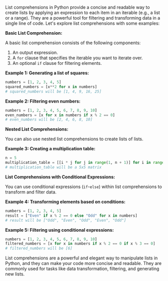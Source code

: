 List comprehensions in Python provide a concise and readable way to create lists by applying an expression to each item in an iterable (e.g., a list or a range). They are a powerful tool for filtering and transforming data in a single line of code. Let's explore list comprehensions with some examples:

**Basic List Comprehension:**

A basic list comprehension consists of the following components:

1. An output expression.
2. A `for` clause that specifies the iterable you want to iterate over.
3. An optional `if` clause for filtering elements.

**Example 1: Generating a list of squares:**

```python
numbers = [1, 2, 3, 4, 5]
squared_numbers = [x**2 for x in numbers]
# squared_numbers will be [1, 4, 9, 16, 25]
```

**Example 2: Filtering even numbers:**

```python
numbers = [1, 2, 3, 4, 5, 6, 7, 8, 9, 10]
even_numbers = [x for x in numbers if x % 2 == 0]
# even_numbers will be [2, 4, 6, 8, 10]
```

**Nested List Comprehensions:**

You can also use nested list comprehensions to create lists of lists.

**Example 3: Creating a multiplication table:**

```python
n = 5
multiplication_table = [[i * j for j in range(1, n + 1)] for i in range(1, n + 1)]
# multiplication_table will be a 5x5 matrix
```

**List Comprehensions with Conditional Expressions:**

You can use conditional expressions (`if`-`else`) within list comprehensions to transform and filter data.

**Example 4: Transforming elements based on conditions:**

```python
numbers = [1, 2, 3, 4, 5]
result = ["Even" if x % 2 == 0 else "Odd" for x in numbers]
# result will be ["Odd", "Even", "Odd", "Even", "Odd"]
```

**Example 5: Filtering using conditional expressions:**

```python
numbers = [1, 2, 3, 4, 5, 6, 7, 8, 9, 10]
filtered_numbers = [x for x in numbers if x % 2 == 0 if x % 3 == 0]
# filtered_numbers will be [6]
```

List comprehensions are a powerful and elegant way to manipulate lists in Python, and they can make your code more concise and readable. They are commonly used for tasks like data transformation, filtering, and generating new lists.